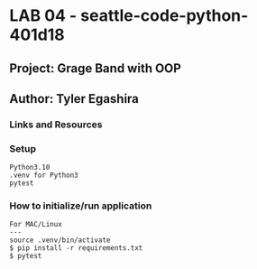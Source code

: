 # LAB 04 - seattle-code-python-401d18

## Project: Grage Band with OOP

## Author: Tyler Egashira

### Links and Resources


### Setup

    Python3.10
    .venv for Python3
    pytest

### How to initialize/run application

    For MAC/Linux
    ---
    source .venv/bin/activate
    $ pip install -r requirements.txt
    $ pytest
    
